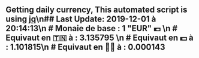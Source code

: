 ## Getting daily currency, This automated script is using [jq](https://stedolan.github.io/jq/)\n## Last Update:  2019-12-01 à 20:14:13\n # Monaie de base : 1 "EUR" 💶 \n # Equivaut en 🇹🇳 à :  3.135795 \n # Equivaut en 💵 à : 1.101815\n # Equivaut en 🐱‍💻 à :  0.000143
